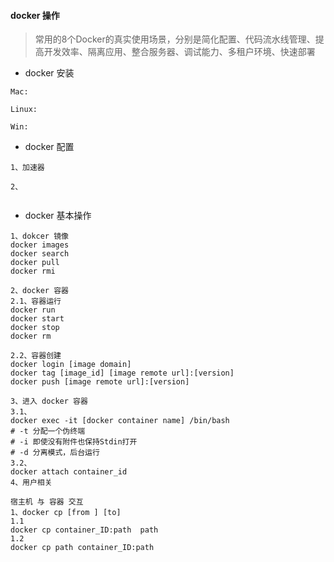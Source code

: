 
#### docker 操作
> 常用的8个Docker的真实使用场景，分别是简化配置、代码流水线管理、提高开发效率、隔离应用、整合服务器、调试能力、多租户环境、快速部署

- docker 安装
```
Mac:

Linux:

Win:

```

- docker 配置
```
1、加速器

2、


```

- docker 基本操作
```
1、dokcer 镜像
docker images
docker search
docker pull
docker rmi

2、docker 容器
2.1、容器运行
docker run 
docker start
docker stop
docker rm

2.2、容器创建
docker login [image domain]
docker tag [image_id] [image remote url]:[version]  
docker push [image remote url]:[version]

3、进入 docker 容器
3.1、
docker exec -it [docker container name] /bin/bash
# -t 分配一个伪终端
# -i 即使没有附件也保持Stdin打开
# -d 分离模式，后台运行
3.2、
docker attach container_id
4、用户相关

宿主机 与 容器 交互
1、docker cp [from ] [to]
1.1 
docker cp container_ID:path  path
1.2
docker cp path container_ID:path

```